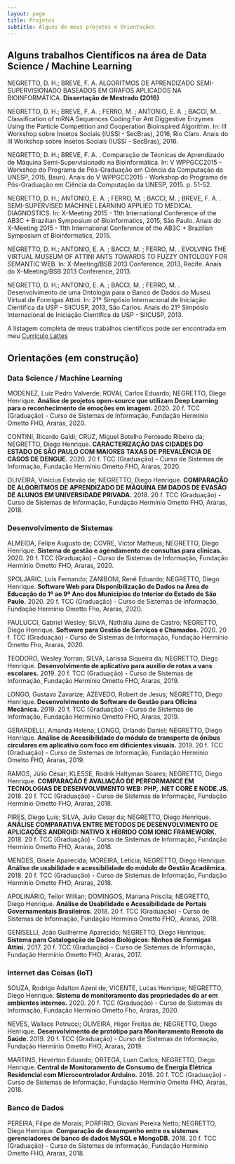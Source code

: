 ```yaml
---
layout: page
title: Projetos
subtitle: Alguns de meus projetos e Orientações
---
```



## Alguns trabalhos Científicos na área de Data Science / Machine Learning

NEGRETTO, D. H.; BREVE, F. A.  ALGORITMOS DE APRENDIZADO SEMI-SUPERVISIONADO BASEADOS EM GRAFOS APLICADOS NA BIOINFORMÁTICA. <b>Dissertação de Mestrado (2016)</b>

NEGRETTO, D. H.; BREVE, F. A. ; FERRO, M. ; ANTONIO, E. A. ; BACCI, M. . Classification of mRNA Sequences Coding For Ant Diggestive Enzymes Using the Particle Competition and Cooperation Bioinspired Algorithm. In: III Workshop sobre Insetos Sociais (IUSSI - SecBras), 2016, Rio Claro. Anais do III Workshop sobre Insetos Sociais (IUSSI - SecBras), 2016.

NEGRETTO, D. H.; BREVE, F. A. . Comparação de Técnicas de Aprendizado de Máquina Semi-Supervisionado na Bioinformática. In: V WPPGCC2015 - Workshop do Programa de Pós-Graduação em Ciência da Computação da UNESP, 2015, Baurú. Anais do V WPPGCC2015 - Workshop do Programa de Pós-Graduação em Ciência da Computação da UNESP, 2015. p. 51-52.

NEGRETTO, D. H.; ANTONIO, E. A. ; FERRO, M. ; BACCI, M. ; BREVE, F. A. . SEMI-SUPERVISED MACHINE LEARNING APPLIED TO MEDICAL DIAGNOSTICS. In: X-Meeting 2015 - 11th International Conference of the AB3C + Brazilian Symposium of Bioinformatics, 2015, São Paulo. Anais do X-Meeting 2015 - 11th International Conference of the AB3C + Brazilian Symposium of Bioinformatics, 2015.

NEGRETTO, D. H.; ANTONIO, E. A. ; BACCI, M. ; FERRO, M. . EVOLVING THE VIRTUAL MUSEUM OF ATTINI ANTS TOWARDS TO FUZZY ONTOLOGY FOR SEMANTIC WEB. In: X-Meeting/BSB 2013 Conference, 2013, Recife. Anais do X-Meeting/BSB 2013 Conference, 2013.

NEGRETTO, D. H.; ANTONIO, E. A. ; BACCI, M. ; FERRO, M. . Desenvolvimento de uma Ontologia para o Banco de Dados do Museu Virtual de Formigas Attini. In: 21º Simpósio Internacional de Iniciação Científica da USP - SIICUSP, 2013, São Carlos. Anais do 21º Simpósio Internacional de Iniciação Científica da USP - SIICUSP, 2013.


A listagem completa de meus trabalhos científicos pode ser encontrada em meu [Currículo Lattes](http://lattes.cnpq.br/1462039608256628)


## Orientações (em construção)

### Data Science / Machine Learning
MODENEZ, Luiz Pedro Valverde; ROVAI, Carlos Eduardo; NEGRETTO, Diego Henrique. <b>Análise de projetos open-source que utilizam Deep Learning para o reconhecimento de emoções em imagem. </b>2020. 20 f. TCC (Graduação) - Curso de Sistemas de Informação, Fundação Hermínio Ometto FHO, Araras, 2020.

CONTINI, Ricardo Galdi; CRUZ, Miguel Botelho Penteado Ribeiro da; NEGRETTO, Diego Henrique. <b>CARACTERIZAÇÃO DAS CIDADES DO ESTADO DE SÃO PAULO COM MAIORES TAXAS DE PREVALÊNCIA DE CASOS DE DENGUE.</b> 2020. 20 f. TCC (Graduação) - Curso de Sistemas de Informação, Fundação Hermínio Ometto FHO, Araras, 2020.

OLIVEIRA, Vinícius Estevão de; NEGRETTO, Diego Henrique. <b>COMPARAÇÃO DE ALGORITMOS DE APRENDIZADO DE MÁQUINA EM DADOS DE EVASÃO DE ALUNOS EM UNIVERSIDADE PRIVADA.</b> 2018. 20 f. TCC (Graduação) - Curso de Sistemas de Informação, Fundação Hermínio Ometto FHO, Araras, 2018.


### Desenvolvimento de Sistemas
ALMEIDA, Felipe Augusto de; COVRE, Víctor Matheus; NEGRETTO, Diego Henrique. <b>Sistema de gestão e agendamento de consultas para clínicas.</b> 2020. 20 f. TCC (Graduação) - Curso de Sistemas de Informação, Fundação Hermínio Ometto FHO, Araras, 2020.

SPOLJARIC, Luís Fernando; ZANIBONI, Renê Eduardo; NEGRETTO, Diego Henrique. <b>Software Web para Disponibilização de Dados na Área de Educação do 1º ao 9º Ano dos Municípios do Interior do Estado de São Paulo.</b> 2020. 20 f. TCC (Graduação) - Curso de Sistemas de Informação, Fundação Hermínio Ometto Fho, Araras, 2020.

PAULUCCI, Gabriel Wesley; SILVA, Nathália Jaíne de Castro; NEGRETTO, Diego Henrique. <b>Software para Gestão de Serviços e Chamados.</b> 2020. 20 f. TCC (Graduação) - Curso de Sistemas de Informação, Fundação Hermínio Ometto Fho, Araras, 2020.

TEODORO, Wesley Yorran; SILVA, Larissa Siqueira da; NEGRETTO, Diego Henrique. <b>Desenvolvimento de aplicativo para auxilio de rotas a vans escolares.</b> 2019. 20 f. TCC (Graduação) - Curso de Sistemas de Informação, Fundação Hermínio Ometto FHO, Araras, 2019.

LONGO, Gustavo Zavarize; AZEVEDO, Robert de Jesus; NEGRETTO, Diego Henrique.<b> Desenvolvimento de Software de Gestão para Oficina Mecânica.</b> 2019. 20 f. TCC (Graduação) - Curso de Sistemas de Informação, Fundação Hermínio Ometto FHO, Araras, 2019.

GERARDELLI, Amanda Helena; LONGO, Orlando Daniel; NEGRETTO, Diego Henrique. <b>Análise de Acessibilidade do módulo de transporte de ônibus circulares em aplicativo com foco em dificientes visuais.</b> 2019. 20 f. TCC (Graduação) - Curso de Sistemas de Informação, Fundação Hermínio Ometto FHO, Araras, 2019.
 
RAMOS, Júlio César; KLESSE, Rodrik Haltyman Soares; NEGRETTO, Diego Henrique. <b>COMPARAÇÃO E AVALIAÇÃO DE PERFORMANCE EM TECNOLOGIAS DE DESENVOLVIMENTO WEB: PHP, .NET CORE E NODE.JS. </b>2018. 20 f. TCC (Graduação) - Curso de Sistemas de Informação, Fundação Hermínio Ometto FHO, Araras, 2018.

PIRES, Diego Luís; SILVA, Julio Cesar da; NEGRETTO, Diego Henrique. <b>ANÁLISE COMPARATIVA ENTRE MÉTODOS DE DESENVOLVIMENTO DE APLICAÇÕES ANDROID: NATIVO X HÍBRIDO COM IONIC FRAMEWORK. </b>2018. 20 f. TCC (Graduação) - Curso de Sistemas de Informação, Fundação Hermínio Ometto FHO, Araras, 2018.

MENDES, Gisele Aparecida; MOREIRA, Leticia; NEGRETTO, Diego Henrique. <b>Análise de usabilidade e acessibilidade do módulo de Gestão Acadêmica.</b> 2018. 20 f. TCC (Graduação) - Curso de Sistemas de Informação, Fundação Hermínio Ometto FHO, Araras, 2018.

APOLINÁRIO, Teilor Willian; DOMINGOS, Mariana Priscila; NEGRETTO, Diego Henrique. <b>Análise de Usabilidade e Acessibilidade de Portais Governamentais Brasileiros.</b> 2018. 20 f. TCC (Graduação) - Curso de Sistemas de Informação, Fundação Hermínio Ometto FHO,, Araras, 2018.

GENISELLI, João Guilherme Aparecido; NEGRETTO, Diego Henrique. <b>Sistema para Catalogação de Dados Biológicos: Ninhos de Formigas Attini.</b> 2017. 20 f. TCC (Graduação) - Curso de Sistemas de Informação, Fundação Hermínio Ometto FHO, Araras, 2017.


### Internet das Coisas (IoT)
SOUZA, Rodrigo Adalton Azeni de; VICENTE, Lucas Henrique; NEGRETTO, Diego Henrique. <b>Sistema de monitoramento das propriedades do ar em ambientes internos.</b> 2020. 20 f. TCC (Graduação) - Curso de Sistemas de Informação, Fundação Hermínio Ometto Fho, Araras, 2020.

NEVES, Wallace Petrucci; OLIVEIRA, Higor Freitas de; NEGRETTO, Diego Henrique. <b>Desenvolvimento de protótipo para Monitoramento Remoto da Saúde. </b>2019. 20 f. TCC (Graduação) - Curso de Sistemas de Informação, Fundação Hermínio Ometto FHO, Araras, 2019.

MARTINS, Heverton Eduardo; ORTEGA, Luan Carlos; NEGRETTO, Diego Henrique.<b> Central de Monitoramento de Consumo de Energia Elétrica Residencial com Microcontrolador Arduino.</b> 2018. 20 f. TCC (Graduação) - Curso de Sistemas de Informação, Fundação Hermínio Ometto FHO, Araras, 2018.


### Banco de Dados
PEREIRA, Filipe de Morais; PORFIRIO, Giovani Pereira Netto; NEGRETTO, Diego Henrique. <b>Comparação de desempenho entre os sistemas gerenciadores de banco de dados MySQL e MongoDB.</b> 2018. 20 f. TCC (Graduação) - Curso de Sistemas de Informação, Fundação Hermínio Ometto FHO, Araras, 2018.

